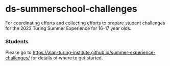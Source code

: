 # ds-summerschool-challenges

For coordinating efforts and collecting efforts to prepare student challenges for the 2023 Turing Summer Experience for 16-17 year olds.

### Students

Please go to https://alan-turing-institute.github.io/summer-experience-challenges/ for details of where to get started.
